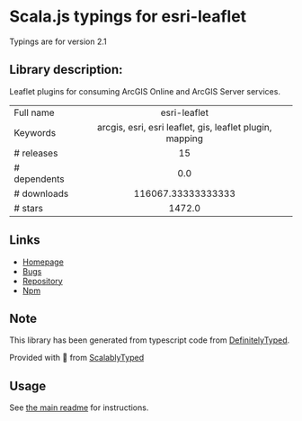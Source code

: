 
# Scala.js typings for esri-leaflet

Typings are for version 2.1

## Library description:
Leaflet plugins for consuming ArcGIS Online and ArcGIS Server services.

|                    |                 |
| ------------------ | :-------------: |
| Full name          | esri-leaflet |
| Keywords           | arcgis, esri, esri leaflet, gis, leaflet plugin, mapping |
| # releases         | 15 |
| # dependents       | 0.0 |
| # downloads        | 116067.33333333333 |
| # stars            | 1472.0 |

## Links
- [Homepage](https://developers.arcgis.com/esri-leaflet/)
- [Bugs](https://github.com/esri/esri-leaflet/issues)
- [Repository](https://github.com/Esri/esri-leaflet)
- [Npm](https://www.npmjs.com/package/esri-leaflet)
    


## Note
This library has been generated from typescript code from [DefinitelyTyped](https://definitelytyped.org).

Provided with :purple_heart: from [ScalablyTyped](https://github.com/oyvindberg/ScalablyTyped)

## Usage
See [the main readme](../../readme.md) for instructions.


